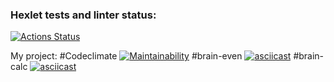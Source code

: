 ### Hexlet tests and linter status:
[![Actions Status](https://github.com/GrigoriyKruchinin/python-project-49/workflows/hexlet-check/badge.svg)](https://github.com/GrigoriyKruchinin/python-project-49/actions)

My project:
#Codeclimate
[![Maintainability](https://api.codeclimate.com/v1/badges/a52f66fd43a393dea0a7/maintainability)](https://codeclimate.com/github/GrigoriyKruchinin/python-project-49/maintainability)
#brain-even
[![asciicast](https://asciinema.org/a/GnUw7CJrrHioZR8RyE27sPYsw.svg)](https://asciinema.org/a/GnUw7CJrrHioZR8RyE27sPYsw)
#brain-calc
[![asciicast](https://asciinema.org/a/585849.svg)](https://asciinema.org/a/585849)
